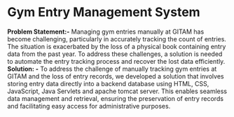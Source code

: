 # Gym Entry Management System

**Problem Statement:-**
Managing gym entries manually at GITAM has become
challenging, particularly in accurately tracking the count of
entries. The situation is exacerbated by the loss of a physical
book containing entry data from the past year. To address these
challenges, a solution is needed to automate the entry tracking
process and recover the lost data efficiently.
**Solution: -**
To address the challenge of manually tracking gym entries at
GITAM and the loss of entry records, we developed a solution
that involves storing entry data directly into a backend database
using HTML, CSS, JavaScript, Java Servlets and apache tomcat server. This enables
seamless data management and retrieval, ensuring the
preservation of entry records and facilitating easy access for
administrative purposes.
